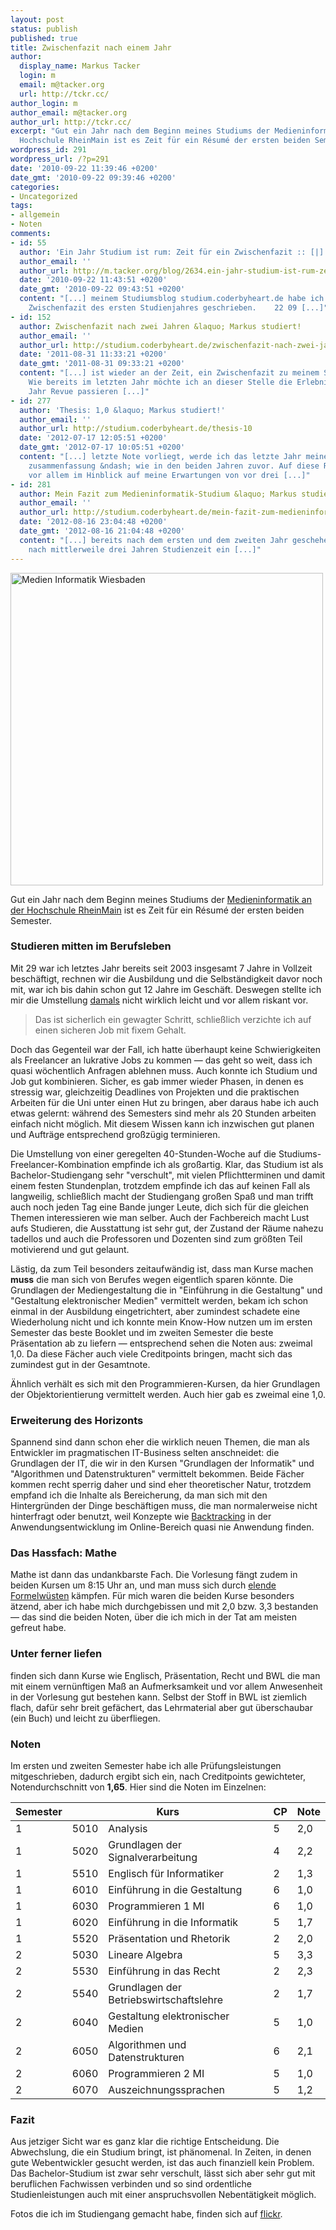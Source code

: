 ```yaml
---
layout: post
status: publish
published: true
title: Zwischenfazit nach einem Jahr
author:
  display_name: Markus Tacker
  login: m
  email: m@tacker.org
  url: http://tckr.cc/
author_login: m
author_email: m@tacker.org
author_url: http://tckr.cc/
excerpt: "Gut ein Jahr nach dem Beginn meines Studiums der Medieninformatik an der
  Hochschule RheinMain ist es Zeit für ein Résumé der ersten beiden Semester.\r\n"
wordpress_id: 291
wordpress_url: /?p=291
date: '2010-09-22 11:39:46 +0200'
date_gmt: '2010-09-22 09:39:46 +0200'
categories:
- Uncategorized
tags:
- allgemein
- Noten
comments:
- id: 55
  author: 'Ein Jahr Studium ist rum: Zeit für ein Zwischenfazit :: [|] m.tacker.org'
  author_email: ''
  author_url: http://m.tacker.org/blog/2634.ein-jahr-studium-ist-rum-zeit-fur-ein-zwischenfazit.html
  date: '2010-09-22 11:43:51 +0200'
  date_gmt: '2010-09-22 09:43:51 +0200'
  content: "[...] meinem Studiumsblog studium.coderbyheart.de habe ich ein ausführliches
    Zwischenfazit des ersten Studienjahres geschrieben.    22 09 [...]"
- id: 152
  author: Zwischenfazit nach zwei Jahren &laquo; Markus studiert!
  author_email: ''
  author_url: http://studium.coderbyheart.de/zwischenfazit-nach-zwei-jahren
  date: '2011-08-31 11:33:21 +0200'
  date_gmt: '2011-08-31 09:33:21 +0200'
  content: "[...] ist wieder an der Zeit, ein Zwischenfazit zu meinem Studium zu ziehen.
    Wie bereits im letzten Jahr möchte ich an dieser Stelle die Erlebnisse im vergangenen
    Jahr Revue passieren [...]"
- id: 277
  author: 'Thesis: 1,0 &laquo; Markus studiert!'
  author_email: ''
  author_url: http://studium.coderbyheart.de/thesis-10
  date: '2012-07-17 12:05:51 +0200'
  date_gmt: '2012-07-17 10:05:51 +0200'
  content: "[...] letzte Note vorliegt, werde ich das letzte Jahr meines Studiums
    zusammenfassung &ndash; wie in den beiden Jahren zuvor. Auf diese Retrospektive,
    vor allem im Hinblick auf meine Erwartungen von vor drei [...]"
- id: 281
  author: Mein Fazit zum Medieninformatik-Studium &laquo; Markus studiert!
  author_email: ''
  author_url: http://studium.coderbyheart.de/mein-fazit-zum-medieninformatik-studium
  date: '2012-08-16 23:04:48 +0200'
  date_gmt: '2012-08-16 21:04:48 +0200'
  content: "[...] bereits nach dem ersten und dem zweiten Jahr geschehen, ziehe ich
    nach mittlerweile drei Jahren Studienzeit ein [...]"
---
```

<p><a title="Zu flickr-Set Studium" href="http://www.flickr.com/photos/tacker/sets/72157623378309778"><img src="http://farm5.static.flickr.com/4066/4345409757_efcef85f98_b.jpg" alt="Medien Informatik Wiesbaden" width="500" /></a></p>
<p>Gut ein Jahr nach dem Beginn meines Studiums der <a href="http://www.hs-rm.de/dcsm/studiengaenge/medieninformatik-bsc/index.html">Medieninformatik an der Hochschule RheinMain</a> ist es Zeit für ein Résumé der ersten beiden Semester.<br />
<a id="more"></a><a id="more-291"></a></p>
<h3 class="textimage">Studieren mitten im Berufsleben</h3>
<p>Mit 29 war ich letztes Jahr bereits seit 2003 insgesamt 7 Jahre in Vollzeit beschäftigt, rechnen wir die Ausbildung und die Selbständigkeit davor noch mit, war ich bis dahin schon gut 12 Jahre im Geschäft. Deswegen stellte ich mir die Umstellung <a href="http://m.tacker.org/blog/1574.erststudium-mit-29-dank-aufstiegsstipendium.html">damals</a> nicht wirklich leicht und vor allem riskant vor.</p>
<blockquote><p>Das ist sicherlich ein gewagter Schritt, schließlich verzichte ich auf einen sicheren Job mit fixem Gehalt.</p></blockquote>
<p>Doch das Gegenteil war der Fall, ich hatte überhaupt keine Schwierigkeiten als Freelancer an lukrative Jobs zu kommen — das geht so weit, dass ich quasi wöchentlich Anfragen ablehnen muss. Auch konnte ich Studium und Job gut kombinieren. Sicher, es gab immer wieder Phasen, in denen es stressig war, gleichzeitig Deadlines von Projekten und die praktischen Arbeiten für die Uni unter einen Hut zu bringen, aber daraus habe ich auch etwas gelernt: während des Semesters sind mehr als 20 Stunden arbeiten einfach nicht möglich. Mit diesem Wissen kann ich inzwischen gut planen und Aufträge entsprechend großzügig terminieren.</p>
<p>Die Umstellung von einer geregelten 40-Stunden-Woche auf die Studiums-Freelancer-Kombination empfinde ich als großartig. Klar, das Studium ist als Bachelor-Studiengang sehr "verschult", mit vielen Pflichtterminen und damit einem festen Stundenplan, trotzdem empfinde ich das auf keinen Fall als langweilig, schließlich macht der Studiengang großen Spaß und man trifft auch noch jeden Tag eine Bande junger Leute, dich sich für die gleichen Themen interessieren wie man selber. Auch der Fachbereich macht Lust aufs Studieren, die Ausstattung ist sehr gut, der Zustand der Räume nahezu tadellos und auch die Professoren und Dozenten sind zum größten Teil motivierend und gut gelaunt.</p>
<p>Lästig, da zum Teil besonders zeitaufwändig ist, dass man Kurse machen <strong>muss</strong> die man sich von Berufes wegen eigentlich sparen könnte. Die Grundlagen der Mediengestaltung die in "Einführung in die Gestaltung" und "Gestaltung elektronischer Medien" vermittelt werden, bekam ich schon einmal in der Ausbildung eingetrichtert, aber zumindest schadete eine Wiederholung nicht und ich konnte mein Know-How nutzen um im ersten Semester das beste Booklet und im zweiten Semester die beste Präsentation ab zu liefern — entsprechend sehen die Noten aus: zweimal 1,0. Da diese Fächer auch viele Creditpoints bringen, macht sich das zumindest gut in der Gesamtnote.</p>
<p>Ähnlich verhält es sich mit den Programmieren-Kursen, da hier Grundlagen der Objektorientierung vermittelt werden. Auch hier gab es zweimal eine 1,0.</p>
<h3 class="textimage">Erweiterung des Horizonts</h3>
<p>Spannend sind dann schon eher die wirklich neuen Themen, die man als Entwickler im pragmatischen IT-Business selten anschneidet: die Grundlagen der IT, die wir in den Kursen "Grundlagen der Informatik" und "Algorithmen und Datenstrukturen" vermittelt bekommen. Beide Fächer kommen recht sperrig daher und sind eher theoretischer Natur, trotzdem empfand ich die Inhalte als Bereicherung, da man sich mit den Hintergründen der Dinge beschäftigen muss, die man normalerweise nicht hinterfragt oder benutzt, weil Konzepte wie <a href="http://de.wikipedia.org/wiki/Backtracking">Backtracking</a> in der Anwendungsentwicklung im Online-Bereich quasi nie Anwendung finden.</p>
<h3 class="textimage">Das Hassfach: Mathe</h3>
<p>Mathe ist dann das undankbarste Fach. Die Vorlesung fängt zudem in beiden Kursen um 8:15 Uhr an, und man muss sich durch <a href="http://www.flickr.com/photos/tacker/4726692127/">elende Formelwüsten</a> kämpfen. Für mich waren die beiden Kurse besonders ätzend, aber ich habe mich durchgebissen und mit 2,0 bzw. 3,3 bestanden — das sind die beiden Noten, über die ich mich in der Tat am meisten gefreut habe.</p>
<h3 class="textimage">Unter ferner liefen</h3>
<p>finden sich dann Kurse wie Englisch, Präsentation, Recht und BWL die man mit einem vernünftigen Maß an Aufmerksamkeit und vor allem Anwesenheit in der Vorlesung gut bestehen kann. Selbst der Stoff in BWL ist ziemlich flach, dafür sehr breit gefächert, das Lehrmaterial aber gut überschaubar (ein Buch) und leicht zu überfliegen.</p>
<h3 class="textimage">Noten</h3>
<p>Im ersten und zweiten Semester habe ich alle Prüfungsleistungen mitgeschrieben, dadurch ergibt sich ein, nach Creditpoints gewichteter, Notendurchschnitt von <strong>1,65</strong>. Hier sind die Noten im Einzelnen:</p>
<table class="normal">
<thead>
<tr>
<th>Semester</th>
<th colspan="2">Kurs</th>
<th>CP</th>
<th>Note</th>
</tr>
</thead>
<tbody>
<tr>
<td class="center">1</td>
<td>5010</td>
<td>Analysis</td>
<td class="center">5</td>
<td>2,0</td>
</tr>
<tr>
<td class="center">1</td>
<td>5020</td>
<td>Grundlagen der Signalverarbeitung</td>
<td class="center">4</td>
<td>2,2</td>
</tr>
<tr>
<td class="center">1</td>
<td>5510</td>
<td>Englisch für Informatiker</td>
<td class="center">2</td>
<td>1,3</td>
</tr>
<tr>
<td class="center">1</td>
<td>6010</td>
<td>Einführung in die Gestaltung</td>
<td class="center">6</td>
<td>1,0</td>
</tr>
<tr>
<td class="center">1</td>
<td>6030</td>
<td>Programmieren 1 MI</td>
<td class="center">6</td>
<td>1,0</td>
</tr>
<tr>
<td class="center">1</td>
<td>6020</td>
<td>Einführung in die Informatik</td>
<td class="center">5</td>
<td>1,7</td>
</tr>
<tr>
<td class="center">1</td>
<td>5520</td>
<td>Präsentation und Rhetorik</td>
<td class="center">2</td>
<td>2,0</td>
</tr>
<tr>
<td class="center">2</td>
<td>5030</td>
<td>Lineare Algebra</td>
<td class="center">5</td>
<td>3,3</td>
</tr>
<tr>
<td class="center">2</td>
<td>5530</td>
<td>Einführung in das Recht</td>
<td class="center">2</td>
<td>2,3</td>
</tr>
<tr>
<td class="center">2</td>
<td>5540</td>
<td>Grundlagen der Betriebswirtschaftslehre</td>
<td class="center">2</td>
<td>1,7</td>
</tr>
<tr>
<td class="center">2</td>
<td>6040</td>
<td>Gestaltung elektronischer Medien</td>
<td class="center">5</td>
<td>1,0</td>
</tr>
<tr>
<td class="center">2</td>
<td>6050</td>
<td>Algorithmen und Datenstrukturen</td>
<td class="center">6</td>
<td>2,1</td>
</tr>
<tr>
<td class="center">2</td>
<td>6060</td>
<td>Programmieren 2 MI</td>
<td class="center">5</td>
<td>1,0</td>
</tr>
<tr>
<td class="center">2</td>
<td>6070</td>
<td>Auszeichnungssprachen</td>
<td class="center">5</td>
<td>1,2</td>
</tr>
</tbody>
</table>
<h3 class="textimage">Fazit</h3>
<p>Aus jetziger Sicht war es ganz klar die richtige Entscheidung. Die Abwechslung, die ein Studium bringt, ist phänomenal. In Zeiten, in denen gute Webentwickler gesucht werden, ist das auch finanziell kein Problem. Das Bachelor-Studium ist zwar sehr verschult, lässt sich aber sehr gut mit beruflichen Fachwissen verbinden und so sind ordentliche Studienleistungen auch mit einer anspruchsvollen Nebentätigkeit möglich.</p>
<p>Fotos die ich im Studiengang gemacht habe, finden sich auf <a href="http://www.flickr.com/photos/tacker/sets/72157623378309778/">flickr</a>.</p>
